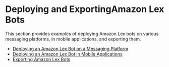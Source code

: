 # Deploying and ExportingAmazon Lex Bots<a name="examples"></a>

This section provides examples of deploying Amazon Lex bots on various messaging platforms, in mobile applications, and exporting them\.


+ [Deploying an Amazon Lex Bot on a Messaging Platform](example1.md)
+ [Deploying an Amazon Lex Bot in Mobile Applications](example2.md)
+ [Exporting Amazon Lex Bots](export.md)